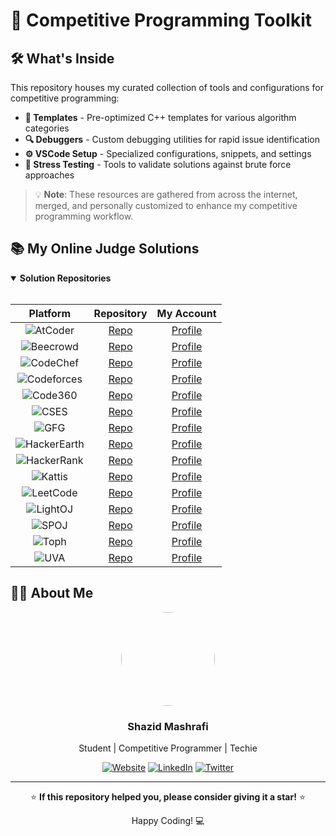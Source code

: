 # 🚀 Competitive Programming Toolkit

## 🛠️ What's Inside

This repository houses my curated collection of tools and configurations for competitive programming:

- **📝 Templates** - Pre-optimized C++ templates for various algorithm categories
- **🔍 Debuggers** - Custom debugging utilities for rapid issue identification
- **⚙️ VSCode Setup** - Specialized configurations, snippets, and settings
- **🧪 Stress Testing** - Tools to validate solutions against brute force approaches

> 💡 **Note**: These resources are gathered from across the internet, merged, and personally customized to enhance my competitive programming workflow.

## 📚 My Online Judge Solutions

<details open>
<summary><b>Solution Repositories</b></summary>
<br>

| Platform | Repository | My Account |
|:--------:|:----------:|:-------:|
| ![AtCoder](https://img.shields.io/badge/AtCoder-🟢-success) | [Repo](https://github.com/ShazidMashrafi/AtCoder) | [Profile](https://atcoder.jp/users/shazidmashrafi) |
| ![Beecrowd](https://img.shields.io/badge/Beecrowd-🔵-blue) | [Repo](https://github.com/ShazidMashrafi/Beecrowd) | [Profile](https://judge.beecrowd.com/en/profile/790252) |
| ![CodeChef](https://img.shields.io/badge/CodeChef-🟤-brown) | [Repo](https://github.com/ShazidMashrafi/CodeChef) | [Profile](https://www.codechef.com/users/shazidmashrafi) |
| ![Codeforces](https://img.shields.io/badge/Codeforces-🔴-red) | [Repo](https://github.com/ShazidMashrafi/Codeforces) | [Profile](https://codeforces.com/profile/ShazidMashrafi) |
| ![Code360](https://img.shields.io/badge/Code360-⚫-black) | [Repo](https://github.com/ShazidMashrafi/Code360) | [Profile](https://www.naukri.com/code360/profile/ShazidMashrafi) |
| ![CSES](https://img.shields.io/badge/CSES-🟣-purple) | [Repo](https://github.com/ShazidMashrafi/CSES) | [Profile](https://cses.fi/user/238576) |
| ![GFG](https://img.shields.io/badge/GeeksForGeeks-🟢-success) | [Repo](https://github.com/ShazidMashrafi/GFG) | [Profile](https://www.geeksforgeeks.org/user/shazidmashrafi/) |
| ![HackerEarth](https://img.shields.io/badge/HackerEarth-🔵-blue) | [Repo](https://github.com/ShazidMashrafi/HackerEarth) | [Profile](https://www.hackerearth.com/@shazidmashrafi/) |
| ![HackerRank](https://img.shields.io/badge/HackerRank-🟢-success) | [Repo](https://github.com/ShazidMashrafi/HackerRank) | [Profile](https://www.hackerrank.com/profile/shazidmashrafi) |
| ![Kattis](https://img.shields.io/badge/Kattis-🟠-orange) | [Repo](https://github.com/ShazidMashrafi/Kattis) | [Profile](https://open.kattis.com/users/shazid-mashrafi) |
| ![LeetCode](https://img.shields.io/badge/LeetCode-🟡-yellow) | [Repo](https://github.com/ShazidMashrafi/LeetCode) | [Profile](https://leetcode.com/u/shazidmashrafi/) |
| ![LightOJ](https://img.shields.io/badge/LightOJ-🔵-blue) | [Repo](https://github.com/ShazidMashrafi/LightOJ) | [Profile](https://lightoj.com/user/shazidmashrafi) |
| ![SPOJ](https://img.shields.io/badge/SPOJ-⚪-lightgrey) | [Repo](https://github.com/ShazidMashrafi/SPOJ) | [Profile](https://www.spoj.com/users/shazidmashrafi) |
| ![Toph](https://img.shields.io/badge/Toph-🟣-purple) | [Repo](https://github.com/ShazidMashrafi/Toph) | [Profile](https://toph.co/u/ShazidMashrafi) |
| ![UVA](https://img.shields.io/badge/UVA-🔴-red) | [Repo](https://github.com/ShazidMashrafi/UVA) | [Profile](#) |

</details>

## 👨‍💻 About Me

<div align="center">
  <img src="https://avatars.githubusercontent.com/u/90213199?v=4" width="150px" style="border-radius:50%">
  <h3>Shazid Mashrafi</h3>
  <p>Student | Competitive Programmer | Techie</p>
  
  [![Website](https://img.shields.io/badge/Website-Visit-brightgreen)](https://shazidmashrafi.com)
  [![LinkedIn](https://img.shields.io/badge/LinkedIn-Connect-blue)](https://www.linkedin.com/in/shazidmashrafi/)
  [![Twitter](https://img.shields.io/badge/Twitter-Follow-1DA1F2)](https://twitter.com/ShazidMashrafi)
</div>

---

<div align="center">
  <p>⭐ <b>If this repository helped you, please consider giving it a star!</b> ⭐</p>
  <p>Happy Coding! 💻</p>
</div>